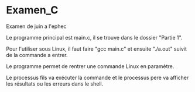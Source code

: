 # Examen_C

Examen de juin a l'ephec

Le programme principal est main.c, il se trouve dans le dossier "Partie 1".

Pour l'utiliser sous Linux, il faut faire "gcc main.c" et ensuite "./a.out" suivit de la commande a entrer.

Le programme permet de rentrer une commande Linux en paramètre.

Le processus fils va exécuter la commande et le processus pere va afficher les résultats ou les erreurs dans le shell.
